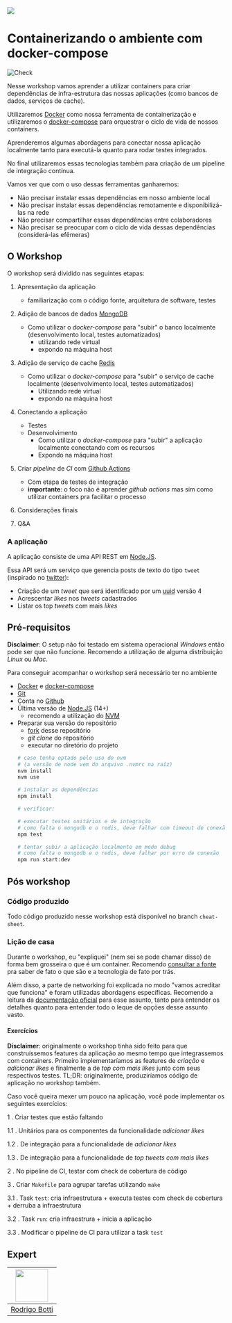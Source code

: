 <img src="https://storage.googleapis.com/golden-wind/experts-club/capa-github.svg" />

# Containerizando o ambiente com docker-compose
![Check](https://github.com/rodrigobotti/rs-ws-2020-env/workflows/Check/badge.svg)

Nesse workshop vamos aprender a utilizar containers para criar dependências de infra-estrutura das nossas aplicações (como bancos de dados, serviços de cache).

Utilizaremos [Docker](https://www.docker.com/) como nossa ferramenta de containerização e utilizaremos o [docker-compose](https://docs.docker.com/compose/) para orquestrar o ciclo de vida de nossos containers.

Aprenderemos algumas abordagens para conectar nossa aplicação localmente tanto para executá-la quanto para rodar testes integrados.

No final utilizaremos essas tecnologias também para criação de um pipeline de integração contínua.

Vamos ver que com o uso dessas ferramentas ganharemos:
- Não precisar instalar essas dependências em nosso ambiente local
- Não precisar instalar essas dependências remotamente e disponibilizá-las na rede
- Não precisar compartilhar essas dependências entre colaboradores
- Não precisar se preocupar com o ciclo de vida dessas dependências (considerá-las efêmeras)

## O Workshop

O workshop será dividido nas seguintes etapas:

1. Apresentação da aplicação
    - familiarização com o código fonte, arquitetura de software, testes

2. Adição de bancos de dados [MongoDB](https://www.mongodb.com/)
    - Como utilizar o _docker-compose_ para "subir" o banco localmente (desenvolvimento local, testes automatizados)
        - utilizando rede virtual
        - expondo na máquina host

3. Adição de serviço de cache [Redis](https://redis.io/)
    - Como utilizar o _docker-compose_ para "subir" o serviço de cache localmente (desenvolvimento local, testes automatizados)
        - Utilizando rede virtual
        - expondo na máquina host

4. Conectando a aplicação
    - Testes
    - Desenvolvimento
        - Como utilizar o _docker-compose_ para "subir" a aplicação localmente conectando com os recursos
        - Expondo na máquina host

5. Criar _pipeline_ de _CI_ com [Github Actions](https://github.com/features/actions)
    - Com etapa de testes de integração
    - **importante**: o foco não é aprender _github actions_ mas sim como utilizar containers pra facilitar o processo

6. Considerações finais

7. Q&A

### A aplicação

A aplicação consiste de uma API REST em [Node.JS](https://nodejs.org/en/).

Essa API será um serviço que gerencia posts de texto do tipo `tweet` (inspirado no [twitter](https://twitter.com/)):
- Criação de um _tweet_ que será identificado por um [uuid](https://en.wikipedia.org/wiki/Universally_unique_identifier) versão 4
- Acrescentar _likes_ nos _tweets_ cadastrados
- Listar os top _tweets_ com mais _likes_

## Pré-requisitos

**Disclaimer**: O setup não foi testado em sistema operacional _Windows_ então pode ser que não funcione.
Recomendo a utilização de alguma distribuição _Linux_ ou _Mac_.

Para conseguir acompanhar o workshop será necessário ter no ambiente
- [Docker](https://www.docker.com/) e [docker-compose](https://docs.docker.com/compose/)
- [Git](https://git-scm.com/)
- Conta no [Github](https://github.com/)
- Última versão de [Node.JS](https://nodejs.org/en/) (14+)
  - recomendo a utilização do [NVM](https://github.com/nvm-sh/nvm)
- Preparar sua versão do repositório
  - [fork](https://github.com/rodrigobotti/rs-ws-2020-env/fork) desse repositório
  - _git clone_ do repositório
  - executar no diretório do projeto
  ```sh
  # caso tenha optado pelo uso do nvm
  # (a versão de node vem do arquivo .nvmrc na raíz)
  nvm install
  nvm use

  # instalar as dependências
  npm install

  # verificar:
  
  # executar testes unitários e de integração
  # como falta o mongodb e o redis, deve falhar com timeout de conexão
  npm test

  # tentar subir a aplicação localmente em modo debug
  # como falta o mongodb e o redis, deve falhar por erro de conexão
  npm run start:dev
  ```

## Pós workshop

### Código produzido
Todo código produzido nesse workshop está disponível no branch `cheat-sheet`.

### Lição de casa

Durante o workshop, eu "expliquei" (nem sei se pode chamar disso) de forma bem grosseira o que é um container.
Recomendo [consultar a fonte](https://www.docker.com/resources/what-container) pra saber de fato o que são e a tecnologia de fato por trás.

Além disso, a parte de networking foi explicada no modo "vamos acreditar que funciona" e foram utilizadas abordagens específicas.
Recomendo a leitura da [documentação oficial](https://www.docker.com/resources/what-container) para esse assunto,
tanto para entender os detalhes quanto para entender todo o leque de opções desse assunto vasto.

#### Exercícios

**Disclaimer**: originalmente o workshop tinha sido feito para que construíssemos features da aplicação ao mesmo tempo que integrassemos com containers.
Primeiro implementaríamos as features de _criação_ e _adicionar likes_ e finalmente a de _top com mais likes_ junto com seus respectivos testes.
TL;DR: originalmente, produziríamos código de aplicação no workshop também.

Caso você queira mexer um pouco na aplicação, você pode implementar os seguintes exercícios:

1 . Criar testes que estão faltando 

1.1 . Unitários para os componentes da funcionalidade _adicionar likes_

1.2 . De integração para a funcionalidade de _adicionar likes_

1.3 . De integração para a funcionalidade de _top tweets com mais likes_

2 . No pipeline de CI, testar com check de cobertura de código

3 . Criar `Makefile` para agrupar tarefas utilizando `make`

3.1 . Task `test`: cria infraestrutura + executa testes com check de cobertura + derruba a infraestrutura

3.2 . Task `run`: cria infraestrura + inicia a aplicação

3.3 . Modificar o pipeline de CI para utilizar a task `test`

## Expert

| [<img src="https://avatars.githubusercontent.com/u/5365992?v=4" width="75px">](https://github.com/rodrigobotti) |
| :-: |
| [Rodrigo Botti](https://github.com/rodrigobotti) |
